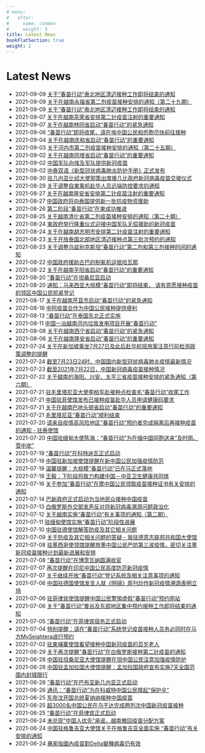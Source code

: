 ```yaml
---
# menu:
#   after:
#     name: common
#     weight: 5
title: Latest News
bookFlatSection: true
weight: 2
---
```


# Latest News

* 2021-09-09 [关于“春苗行动”泰北地区清迈接种工作即将结束的通知](http://chiangmai.chineseconsulate.org/chn/xwdt/t1905742.htm)
* 2021-09-09 [关于在越南永福省第二剂疫苗接种安排的通知（第二十九期）](http://vn.china-embassy.org/chn/lsyw/t1905838.htm)
* 2021-09-09 [关于“春苗行动”泰北地区清迈接种工作即将结束的通知](http://www.chinaembassy.or.th/chn/sgxw/t1905736.htm)
* 2021-09-07 [关于在越南茶荣省安排第二针疫苗注射的重要通知](http://hcmc.chineseconsulate.org/chn/lsfw/t1905277.shtml)
* 2021-09-07 [关于在越南林同省启动“春苗行动”的紧急通知](http://hcmc.chineseconsulate.org/chn/lsfw/t1905276.shtml)
* 2021-09-06 [“春苗行动”即将收尾，请在埃中国公民和侨胞尽快前往接种](http://eg.china-embassy.org/chn/lsfw/t1904911.htm)
* 2021-09-04 [关于在越南庆和省启动“春苗行动”的重要通知](http://hcmc.chineseconsulate.org/chn/lsfw/lsbh/t1904638.shtml)
* 2021-09-03 [关于河内市第二剂疫苗接种安排的通知（第二十五期）](http://vn.china-embassy.org/chn/lsyw/t1904319.htm)
* 2021-09-02 [关于在越南同塔省启动“春苗行动”的重要通知](http://hcmc.chineseconsulate.org/chn/lsfw/t1904103.shtml)
* 2021-09-02 [中国军队向埃及军队提供新冠疫苗](http://eg.china-embassy.org/chn/zagx/t1904114.htm)
* 2021-09-02 [中泰双语《新型冠状病毒肺炎防护手册》正式发布](http://chiangmai.chineseconsulate.org/chn/xwdt/t1904094.htm)
* 2021-08-30 [驻几内亚比绍大使郭策出席援几比政府新冠病毒疫苗交接仪式](http://gw.mofcom.gov.cn/article/jmxw/202108/20210803193192.shtml)
* 2021-08-29 [关于调整自柬乘机赴华人员远端防控要求的通知](http://kh.china-embassy.org/chn/lsfws/lingshifuwu/t1902794.htm)
* 2021-08-27 [关于在越南隆安省安排第二针疫苗注射的重要通知](http://hcmc.chineseconsulate.org/chn/lsfw/lsbh/t1902357.shtml)
* 2021-08-27 [中国政府将向泰国提供新一批抗疫物资援助](http://www.chinaembassy.or.th/chn/sgxw/t1902344.htm)
* 2021-08-26 [第二阶段“春苗行动”在柬成功推进](http://kh.china-embassy.org/chn/lsfws/lingshifuwu/t1902047.htm)
* 2021-08-25 [关于越南清化省第二剂疫苗接种安排的通知（第二十期）](http://vn.china-embassy.org/chn/lsyw/t1901779.htm)
* 2021-08-24 [柬政府举行隆重仪式迎接中国军队无偿援助的新冠疫苗](http://kh.china-embassy.org/chn/dssghd/t1901380.htm)
* 2021-08-24 [关于在越南胡志明市安排第二针疫苗注射的重要通知](http://hcmc.chineseconsulate.org/chn/zytztg/t1901401.shtml)
* 2021-08-23 [关于开放泰国北部地区清迈接种点第三批次预约的通知](http://chiangmai.chineseconsulate.org/chn/gdxw/t1901235.htm)
* 2021-08-23 [关于调整乌兹别克斯坦“春苗行动”第二剂和第三剂接种时间的通知](http://uz.chineseembassy.org/chn/sgxx/sgsd/t1901232.htm)
* 2021-08-22 [中国政府援助古巴的制氧机运抵哈瓦那](http://cu.chineseembassy.org/chn/sgxx/t1901025.htm)
* 2021-08-22 [关于在越南平阳省启动“春苗行动”的重要通知](http://hcmc.chineseconsulate.org/chn/lsfw/lsbh/t1901068.shtml)
* 2021-08-20 [“春苗行动”在坦桑尼亚启动](http://www.xinhuanet.com/2021-08/20/c_1127781363.htm)
* 2021-08-20 [通知：马来西亚大规模“春苗行动”即将结束， 请有意愿接种疫苗的领区中国公民抓紧登记](http://penang.china-consulate.org/chn/zytz/t1900742.htm)
* 2021-08-17 [关于在越南芹苴市启动“春苗行动”的紧急通知](http://hcmc.chineseconsulate.org/chn/lsfw/lsbh/t1899916.shtml)
* 2021-08-16 [中阿疫苗合作为中国公民接种提供便利](http://world.people.com.cn/n1/2021/0816/c1002-32195001.html)
* 2021-08-13 [“春苗行动”在泰国东北正式实施](https://www.mfa.gov.cn/web/zwbd_673032/jghd_673046/t1899305.shtml)
* 2021-08-11 [中国一冶越南河内垃圾发电项目开展“春苗行动”](http://finance.china.com.cn/qy/qyjj/20210811/5628430.shtml)
* 2021-08-08 [关于在越南西宁省启动“春苗行动”的紧急通知](http://hcmc.chineseconsulate.org/chn/zytztg/t1898145.shtml)
* 2021-08-06 [关于在越南隆安省启动“春苗行动”的重要通知](http://hcmc.chineseconsulate.org/chn/zytztg/t1897915.shtml)
* 2021-07-24 [关于在新加坡乘坐7月27日及此后赴华航班旅客注意行前检测政策调整的提醒](http://www.chinaembassy.org.sg/chn/lsfwdt/t1894780.htm)
* 2021-07-24 [截至7月23日24时，中国国内新型冠状病毒肺炎疫情最新情况](http://www.nhc.gov.cn/xcs/yqtb/202107/8cce0574c154434bab429d2c90eac5f4.shtml)
* 2021-07-23 [截至2021年7月22日，中国新冠病毒疫苗接种情况](http://www.nhc.gov.cn/xcs/yqjzqk/202107/1c8671825659484d9110efb9e7573230.shtml)
* 2021-07-22 [关于越南的海阳、兴安、太平三省疫苗接种安排的紧急通知（第六期）](http://vn.china-embassy.org/chn/lsyw/t1894333.htm)
* 2021-07-21 [驻毛里塔尼亚大使李柏军赴接种点检查毛“春苗行动”收尾工作](https://www.fmprc.gov.cn/web/wjdt_674879/zwbd_674895/t1893871.shtml)
* 2021-07-21 [中国驻菲使馆发布已接种疫苗赴华人员申请健康码要求](http://www.chinanews.com/gj/2021/07-21/9525430.shtml)
* 2021-07-21 [关于在越南巴地头顿省启动“春苗行动”的重要通知](http://hcmc.chineseconsulate.org/chn/lsfw/lsbh/t1894107.shtml)
* 2021-07-21 [毛里塔尼亚“春苗行动”顺利结束](http://mr.china-embassy.org/chn/sgzyhd/t1893870.htm)
* 2021-07-20 [请来自疫情高风险地区“春苗行动”预约者完成隔离后再接种疫苗的通知 - 驻泰使馆](http://th.chineseembassy.org/chn/sgxw/t1893567.htm)
* 2021-07-20 [中国驻缅甸大使陈海：“春苗行动”为在缅中国同胞送来“及时雨、雪中炭”](http://mm.china-embassy.org/chn/xwdt/t1893538.htm)
* 2021-07-19 [“春苗行动”在科特迪瓦正式启动](http://www.xinhuanet.com/world/2021-07/19/c_1127671695.htm)
* 2021-07-19 [中国驻新加坡使馆提醒在新中国公民加强疫情防范](http://www.chinaembassy.org.sg/chn/gdxw/t1893243.htm)
* 2021-07-19 [温馨提醒：大规模“春苗行动”已在马正式落地](http://my.china-embassy.org/chn/zytz/t1893285.htm)
* 2021-07-18 [王毅：下阶段将致力构建中国－中亚卫生健康共同体](https://www.chinanews.com/gn/2021/07-18/9522635.shtml)
* 2021-07-16 [关于参加“春苗行动”在摩中国公民领取疫苗接种证书有关安排的通知](http://ma.china-embassy.org/chn/lsfw/lstx/t1892460.htm)
* 2021-07-14 [巴新政府正式启动为当地民众接种中国疫苗](http://www.xinhuanet.com/world/2021-07/14/c_1127652345.htm)
* 2021-07-13 [白俄罗斯外交部发声反对将新冠病毒溯源问题政治化](http://by.china-embassy.org/chn/sssgxwdt/t1891751.htm)
* 2021-07-12 [关于越南实施“春苗行动”有关事项的通知（第二期）](http://vn.china-embassy.org/chn/lsyw/t1891357.htm)
* 2021-07-11 [驻缅甸使馆实施“春苗行动”阶段性进展](http://mm.china-embassy.org/chn/sgxw/t1891276.htm)
* 2021-07-10 [中国驻德使馆解答防疫及其它相关问题](http://www.chinanews.com/hr/2021/07-10/9516705.shtml)
* 2021-07-09 [关于防疫及其它相关问题的答疑 - 我驻德意志联邦共和国大使馆](http://de.china-embassy.org/chn/sgyw/t1891091.htm)
* 2021-07-08 [驻墨西哥使领馆提醒旅墨中国公民严防第三波疫情，密切关注墨新冠疫苗接种计划最新进展和安排](http://mx.china-embassy.org/chn/sgxx/t1890856.htm)
* 2021-07-08 [“春苗行动”在博茨瓦纳圆满收官](https://www.fmprc.gov.cn/ce/cebw/chn/gdxw/t1890674.htm)
* 2021-07-07 [再次提醒在印尼中国公民高度防范新冠疫情](http://id.chineseembassy.org/chn/gdxw/t1890214.htm)
* 2021-07-07 [关于继续开放“春苗行动”登记系统及相关注意事项的通知](http://penang.china-consulate.org/chn/gdxw/t1890257.htm)
* 2021-07-06 [中国驻德国使馆发言人就《明镜》周刊炒作新冠疫情溯源表明立场](http://de.china-embassy.org/chn/sgyw/t1890066.htm)
* 2021-07-06 [驻菲律宾使馆提醒中国公民警惕虚假“春苗行动”预约网站](http://www.chinanews.com/hr/2021/07-06/9513581.shtml)
* 2021-07-06 [关于“春苗行动”曼谷及东部地区集中预约接种工作即将结束的通知](https://www.fmprc.gov.cn/ce/ceth/chn/gdxw/t1889972.htm)
* 2021-07-05 [“春苗行动”在菲律宾宿务正式启动](http://cebu.chineseconsulate.org/chn/xwdt/t1889736.htm)
* 2021-07-04 [特别提醒：请在“春苗行动”系统登记疫苗接种人员务必同时在马方MySejahtera进行预约](https://www.fmprc.gov.cn/ce/cemy/chn/zytz/t1889631.htm)
* 2021-07-02 [驻柬埔寨使馆看望接种中国新冠疫苗的百岁老人](http://kh.china-embassy.org/chn/dssghd/t1889213.htm)
* 2021-06-29 [关于再次提醒“春苗行动”在白俄罗斯接种第二针疫苗的通知](http://by.china-embassy.org/chn/zggmlsfw/t1887985.htm)
* 2021-06-28 [中国驻坦桑尼亚大使馆提醒在坦中国公民注意加强疫情防护](http://wb.beijing.gov.cn/home/wswm/lsbh/jwaqtx/202106/t20210628_2423694.html)
* 2021-06-28 [中国驻孟加拉国大使馆提醒：孟加拉国政府宣布实施7天全国范围内封城限行](http://wb.beijing.gov.cn/home/wswm/lsbh/jwaqtx/202106/t20210628_2423690.html)
* 2021-06-28 [“春苗行动”在巴布亚新几内亚正式启动](https://www.thepaper.cn/newsDetail_forward_13342551)
* 2021-06-26 [通讯：“春苗行动”为在科威特中国公民撑起“保护伞”](http://www.xinhuanet.com/world/2021-06/26/c_1127601326.htm)
* 2021-06-25 [东帝汶开国总统夏纳纳接种中国疫苗](https://www.imsilkroad.com/news/p/456886.html)
* 2021-06-25 [超3000名中国公民在乌干达完成两剂次中国新冠疫苗接种](http://m.news.cctv.com/2021/06/25/ARTIy9WquQmeqTwcVrod8l2D210625.shtml)
* 2021-06-25 [“春苗行动”在菲律宾正式启动](https://www.fmprc.gov.cn/ce/ceph/chn/sgdt/t1886889.htm)
* 2021-06-24 [未兑现“中国人优先”承诺，越南撤回疫苗分配方案](https://www.guancha.cn/internation/2021_06_24_595704.shtml)
* 2021-06-24 [中国驻格鲁吉亚大使馆关于在格鲁吉亚全面实施 “春苗行动”有关安排的通知](http://www.hljswb.gov.cn/newsshow.php?id=3111)
* 2021-06-24 [專家指國內疫苗對Delta變種病毒仍有效](https://www.singtao.ca/5022702/2021-06-24/news-%E5%B0%88%E5%AE%B6%E6%8C%87%E5%9C%8B%E5%85%A7%E7%96%AB%E8%8B%97%E5%B0%8DDelta%E8%AE%8A%E7%A8%AE%E7%97%85%E6%AF%92%E4%BB%8D%E6%9C%89%E6%95%88/?variant=zh-hk)
